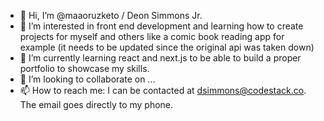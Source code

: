 - 👋 Hi, I’m @maaoruzketo / Deon Simmons Jr.
- 👀 I’m interested in front end development and learning how to create projects for myself and others like a comic book reading app for example (it needs to be updated since the original api was taken down) 
- 🌱 I’m currently learning react and next.js to be able to build a proper portfolio to showcase my skills.
- 💞️ I’m looking to collaborate on ...
- 📫 How to reach me: I can be contacted at dsimmons@codestack.co. The email goes directly to my phone.

<!---
maaoruzketo/maaoruzketo is a ✨ special ✨ repository because its `README.md` (this file) appears on your GitHub profile.
You can click the Preview link to take a look at your changes.
--->
